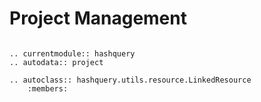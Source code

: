 # Project Management

```{include} /_fragments/alpha_notice.md

```

```{eval-rst}
.. currentmodule:: hashquery
.. autodata:: project

.. autoclass:: hashquery.utils.resource.LinkedResource
    :members:
```
